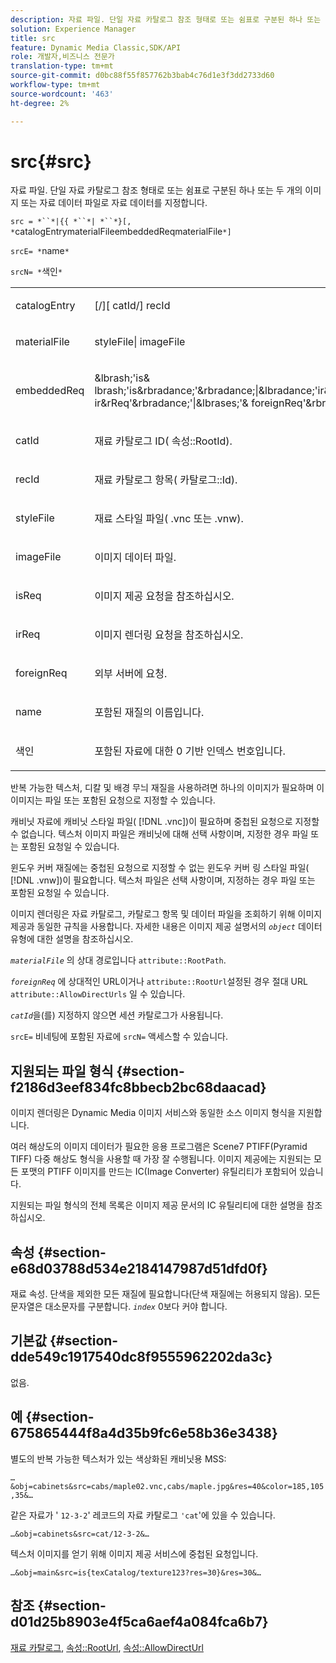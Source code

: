 ```yaml
---
description: 자료 파일. 단일 자료 카탈로그 참조 형태로 또는 쉼표로 구분된 하나 또는 두 개의 이미지 또는 자료 데이터 파일로 자료 데이터를 지정합니다.
solution: Experience Manager
title: src
feature: Dynamic Media Classic,SDK/API
role: 개발자,비즈니스 전문가
translation-type: tm+mt
source-git-commit: d0bc88f55f857762b3bab4c76d1e3f3dd2733d60
workflow-type: tm+mt
source-wordcount: '463'
ht-degree: 2%

---
```



# src{#src}

자료 파일. 단일 자료 카탈로그 참조 형태로 또는 쉼표로 구분된 하나 또는 두 개의 이미지 또는 자료 데이터 파일로 자료 데이터를 지정합니다.

`src = *``*|{{ *``*| *``*}[, *`catalogEntrymaterialFileembeddedReqmaterialFile`*]`

`srcE= *`name`*`

`srcN= *`색인`*`

<table id="simpletable_A64C4F084C0A4DDCA45A921D4BD7AAEA"> 
 <tr class="strow"> 
  <td class="stentry"> <p><span class="varname"> catalogEntry</span> </p></td> 
  <td class="stentry"> <p><span class="codeph">[/][<span class="varname"> catId</span>/]<span class="varname"> recId</span></span> </p></td> 
 </tr> 
 <tr class="strow"> 
  <td class="stentry"> <span class="varname"> materialFile</span> </td> 
  <td class="stentry"> <p><span class="codeph"> <span class="varname"> styleFile</span>|<span class="varname"> imageFile</span></span> </p> </td> 
 </tr> 
 <tr class="strow"> 
  <td class="stentry"> <p><span class="varname"> embeddedReq</span> </p> </td> 
  <td class="stentry"> <p><span class="codeph">&amp;lbrash;'is&amp;<span class="varname"> lbrash;'is</span>&amp;rbradance;'&amp;rbradance;|&amp;lbradance;'ir&amp;lbrash;'<span class="varname"> ir&amp;rReq</span>'&amp;rbradance;'|&amp;lbrases;'&amp;<span class="varname"> foreignReq</span>'&amp;rbrace;'</span> </p></td> 
 </tr> 
 <tr class="strow"> 
  <td class="stentry"> <p><span class="varname"> catId</span> </p></td> 
  <td class="stentry"> <p>재료 카탈로그 ID(<span class="codeph"> 속성::RootId</span>). </p></td> 
 </tr> 
 <tr class="strow"> 
  <td class="stentry"> <p><span class="varname"> recId</span> </p></td> 
  <td class="stentry"> <p>재료 카탈로그 항목(<span class="codeph"> 카탈로그::Id</span>). </p></td> 
 </tr> 
 <tr class="strow"> 
  <td class="stentry"> <p><span class="varname"> styleFile</span> </p></td> 
  <td class="stentry"> <p>재료 스타일 파일(<span class="filepath"> .vnc</span> 또는 <span class="filepath"> .vnw</span>). </p></td> 
 </tr> 
 <tr class="strow"> 
  <td class="stentry"> <p><span class="varname"> imageFile</span> </p></td> 
  <td class="stentry"> <p>이미지 데이터 파일. </p></td> 
 </tr> 
 <tr class="strow"> 
  <td class="stentry"> <p><span class="varname"> isReq</span> </p></td> 
  <td class="stentry"> <p>이미지 제공 요청을 참조하십시오. </p></td> 
 </tr> 
 <tr class="strow"> 
  <td class="stentry"> <p><span class="varname"> irReq</span> </p></td> 
  <td class="stentry"> <p>이미지 렌더링 요청을 참조하십시오. </p></td> 
 </tr> 
 <tr class="strow"> 
  <td class="stentry"> <p><span class="varname"> foreignReq</span> </p></td> 
  <td class="stentry"> <p>외부 서버에 요청. </p></td> 
 </tr> 
 <tr class="strow"> 
  <td class="stentry"> <p><span class="varname"> name</span> </p></td> 
  <td class="stentry"> <p>포함된 재질의 이름입니다. </p></td> 
 </tr> 
 <tr class="strow"> 
  <td class="stentry"> <p><span class="varname"> 색인</span> </p></td> 
  <td class="stentry"> <p>포함된 자료에 대한 0 기반 인덱스 번호입니다. </p></td> 
 </tr> 
</table>

반복 가능한 텍스처, 디칼 및 배경 무늬 재질을 사용하려면 하나의 이미지가 필요하며 이 이미지는 파일 또는 포함된 요청으로 지정할 수 있습니다.

캐비닛 자료에 캐비닛 스타일 파일( [!DNL .vnc])이 필요하며 중첩된 요청으로 지정할 수 없습니다. 텍스처 이미지 파일은 캐비닛에 대해 선택 사항이며, 지정한 경우 파일 또는 포함된 요청일 수 있습니다.

윈도우 커버 재질에는 중첩된 요청으로 지정할 수 없는 윈도우 커버 링 스타일 파일( [!DNL .vnw])이 필요합니다. 텍스처 파일은 선택 사항이며, 지정하는 경우 파일 또는 포함된 요청일 수 있습니다.

이미지 렌더링은 자료 카탈로그, 카탈로그 항목 및 데이터 파일을 조회하기 위해 이미지 제공과 동일한 규칙을 사용합니다. 자세한 내용은 이미지 제공 설명서의 *`object`* 데이터 유형에 대한 설명을 참조하십시오.

*`materialFile`* 의 상대 경로입니다 `attribute::RootPath`.

*`foreignReq`* 에 상대적인 URL이거나  `attribute::RootUrl`설정된 경우 절대 URL `attribute::AllowDirectUrls` 일 수 있습니다.

*`catId`*&#x200B;을(를) 지정하지 않으면 세션 카탈로그가 사용됩니다.

`srcE=` 비네팅에 포함된 자료에  `srcN=` 액세스할 수 있습니다.

## 지원되는 파일 형식 {#section-f2186d3eef834fc8bbecb2bc68daacad}

이미지 렌더링은 Dynamic Media 이미지 서비스와 동일한 소스 이미지 형식을 지원합니다.

여러 해상도의 이미지 데이터가 필요한 응용 프로그램은 Scene7 PTIFF(Pyramid TIFF) 다중 해상도 형식을 사용할 때 가장 잘 수행됩니다. 이미지 제공에는 지원되는 모든 포맷의 PTIFF 이미지를 만드는 IC(Image Converter) 유틸리티가 포함되어 있습니다.

지원되는 파일 형식의 전체 목록은 이미지 제공 문서의 IC 유틸리티에 대한 설명을 참조하십시오.

## 속성 {#section-e68d03788d534e2184147987d51dfd0f}

재료 속성. 단색을 제외한 모든 재질에 필요합니다(단색 재질에는 허용되지 않음). 모든 문자열은 대소문자를 구분합니다. *`index`* 0보다 커야 합니다.

## 기본값 {#section-dde549c1917540dc8f9555962202da3c}

없음.

## 예 {#section-675865444f8a4d35b9fc6e58b36e3438}

별도의 반복 가능한 텍스처가 있는 색상화된 캐비닛용 MSS:

`…&obj=cabinets&src=cabs/maple02.vnc,cabs/maple.jpg&res=40&color=185,105,35&…`

같은 자료가 &#39; `12-3-2`&#39; 레코드의 자료 카탈로그 `'cat`&#39;에 있을 수 있습니다.

`…&obj=cabinets&src=cat/12-3-2&…`

텍스처 이미지를 얻기 위해 이미지 제공 서비스에 중첩된 요청입니다.

`…&obj=main&src=is{texCatalog/texture123?res=30}&res=30&…`

## 참조 {#section-d01d25b8903e4f5ca6aef4a084fca6b7}

[재료 카탈로그](../../../../../ir-api/http-protocol/image-rendering-api-ref/c-ir-http-protocol-ref/c-ir-http-protocol-syntax-and-features/c-ir-http-material-catalogs/c-ir-http-material-catalogs.md#concept-772742c1688f420a88a56f5136ad1db2),  [속성::RootUrl](../../../../../ir-api/material-cat/image-rendering-api-ref/c-ir-material-catalog/c-ir-attributes-reference/r-ir-rooturl.md#reference-b8d706a573814802bd6794223cc78402),  [속성::AllowDirectUrl](../../../../../ir-api/material-cat/image-rendering-api-ref/c-ir-material-catalog/c-ir-attributes-reference/r-ir-allowdirecturls.md#reference-02000c0f3c494292bad8425d06268882)
